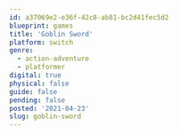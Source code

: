 ```yaml
---
id: a37069e2-e36f-42c8-ab81-bc2d41fec5d2
blueprint: games
title: 'Goblin Sword'
platform: switch
genre:
  - action-adventure
  - platformer
digital: true
physical: false
guide: false
pending: false
posted: '2021-04-23'
slug: goblin-sword
---
```


